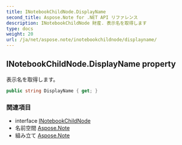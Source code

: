 ```yaml
---
title: INotebookChildNode.DisplayName
second_title: Aspose.Note for .NET API リファレンス
description: INotebookChildNode 財産. 表示名を取得します
type: docs
weight: 20
url: /ja/net/aspose.note/inotebookchildnode/displayname/
---
```

## INotebookChildNode.DisplayName property

表示名を取得します。

```csharp
public string DisplayName { get; }
```

### 関連項目

* interface [INotebookChildNode](../)
* 名前空間 [Aspose.Note](../../inotebookchildnode/)
* 組み立て [Aspose.Note](../../../)


